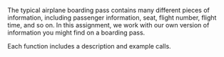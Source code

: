 The typical airplane boarding pass contains many different pieces of information, including passenger information, seat, flight number, flight time, and so on. In this assignment, we work with our own version of information you might find on a boarding pass.

Each function includes a description and example calls.

